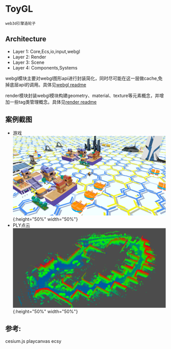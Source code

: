 # ToyGL
    web3d引擎造轮子
## Architecture
- Layer 1: Core,Ecs,io,input,webgl
- Layer 2: Render
- Layer 3: Scene
- Layer 4: Components,Systems


webgl模块主要对webgl图形api进行封装简化，同时尽可能在这一层做cache,免掉底层api的调用。具体见[webgl readme](https://github.com/NichijouCC/ToyGL/blob/master/src/webgl/readme.md)  

render模块封装webgl模块构建geometry、material、texture等元素概念，并增加一些tag类管理概念。具体见[render readme](https://github.com/NichijouCC/ToyGL/blob/master/src/render/readme.md)

## 案例截图
- 游戏
![](https://github.com/NichijouCC/ToyGL/blob/master/examples/public/captures/game.jpg){:height="50%" width="50%"}
- PLY点云
![](https://github.com/NichijouCC/ToyGL/blob/master/examples/public/captures/ply_point_cloud.jpg){:height="50%" width="50%"}

## 参考:
cesium.js
playcanvas
ecsy
